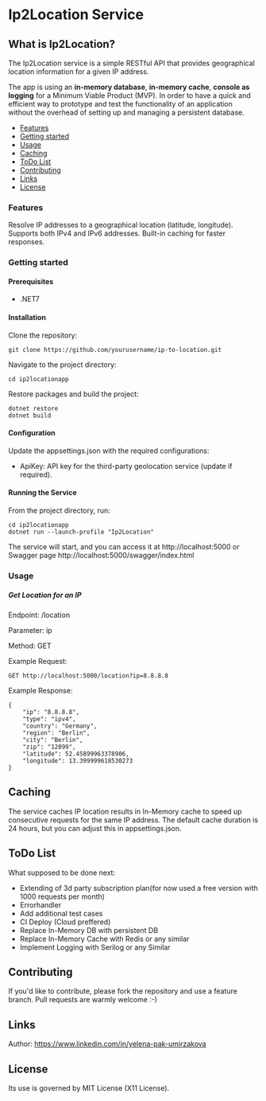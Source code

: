 ﻿# Ip2Location Service

## What is Ip2Location?

The Ip2Location service is a simple RESTful API that provides geographical location information for a given IP address.

The app is using an **in-memory database**, **in-memory cache**, **console as logging** for a Minimum Viable Product (MVP). 
In order to have a quick and efficient way to prototype and test the functionality of an application without the overhead of setting up and managing a persistent database. 

  - [Features](#Features)
  - [Getting started](#Getting-started)
  - [Usage](#Usage)
  - [Caching](#Caching)
  - [ToDo List](#ToDo-List)
  - [Contributing](#Contributing)
  - [Links](#Links)
  - [License](#License)

### Features
Resolve IP addresses to a geographical location (latitude, longitude).
Supports both IPv4 and IPv6 addresses.
Built-in caching for faster responses.

### Getting started

#### Prerequisites
  - .NET7

#### Installation
Clone the repository:
```
git clone https://github.com/yourusername/ip-to-location.git
```

Navigate to the project directory:
```
cd ip2locationapp
```

Restore packages and build the project:
```
dotnet restore
dotnet build
```

#### Configuration
Update the appsettings.json with the required configurations:

  - ApiKey: API key for the third-party geolocation service (update if required).

#### Running the Service
From the project directory, run:

```
cd ip2locationapp
dotnet run --launch-profile "Ip2Location"
```
The service will start, and you can access it at http://localhost:5000 or Swagger page http://localhost:5000/swagger/index.html

### Usage
##### Get Location for an IP
Endpoint: /location

Parameter: ip

Method: GET

Example Request:
```
GET http://localhost:5000/location?ip=8.8.8.8
```

Example Response:
```
{
    "ip": "8.8.8.8",
    "type": "ipv4",
    "country": "Germany",
    "region": "Berlin",
    "city": "Berlin",
    "zip": "12099",
    "latitude": 52.45899963378906,
    "longitude": 13.399999618530273
}
```

## Caching
The service caches IP location results in In-Memory cache to speed up consecutive requests for the same IP address. The default cache duration is 24 hours, but you can adjust this in appsettings.json.

## ToDo List
What supposed to be done next:
  - Extending of 3d party subscription plan(for now used a free version with 1000 requests per month)
  - Errorhandler
  - Add additional test cases
  - CI Deploy (Cloud preffered)
  - Replace In-Memory DB with persistent DB
  - Replace In-Memory Cache with Redis or any similar
  - Implement Logging with Serilog or any Similar

## Contributing
If you'd like to contribute, please fork the repository and use a feature branch.
Pull requests are warmly welcome :-)

## Links
Author: https://www.linkedin.com/in/yelena-pak-umirzakova

## License
Its use is governed by MIT License (X11 License).
